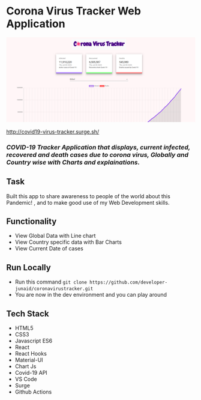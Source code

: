 # Corona Virus Tracker Web Application

<img src='./images/Covid.png' alt="Covid19 WebApp"/>

http://covid19-virus-tracker.surge.sh/
### *COVID-19 Tracker Application that displays, current infected, recovered and death cases due to corona virus, Globally and Country wise with Charts and explainations.*

## Task
Built this app to share awareness to people of the world about this Pandemic! , and to make good use of my Web Development skills.

## Functionality
 - View Global Data with Line chart
 - View Country specific data with Bar Charts
 - View Current Date of cases

## Run Locally 

- Run this command `git clone https://github.com/developer-junaid/coronavirustracker.git`
- You are now in the dev environment and you can play around 

## Tech Stack

- HTML5
- CSS3
- Javascript ES6
- React
- React Hooks
- Material-UI
- Chart Js
- Covid-19 API
- VS Code
- Surge
- Github Actions
